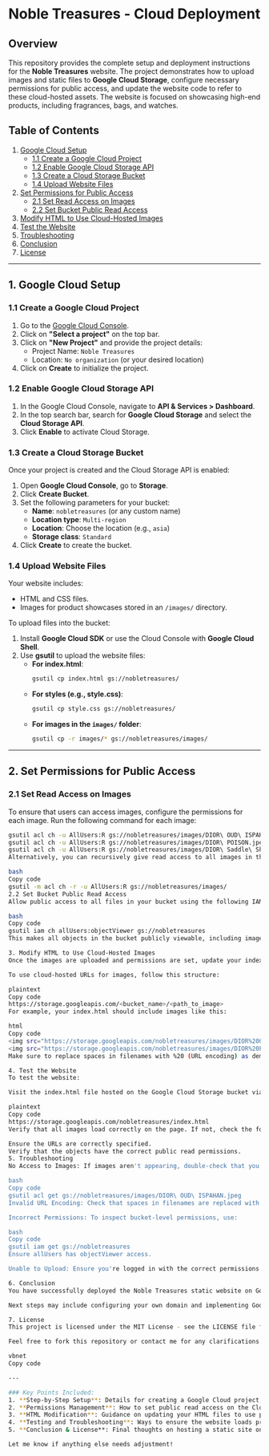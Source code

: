 # Noble Treasures - Cloud Deployment

## Overview
This repository provides the complete setup and deployment instructions for the **Noble Treasures** website. The project demonstrates how to upload images and static files to **Google Cloud Storage**, configure necessary permissions for public access, and update the website code to refer to these cloud-hosted assets. The website is focused on showcasing high-end products, including fragrances, bags, and watches.

## Table of Contents
1. [Google Cloud Setup](#google-cloud-setup)
   - [1.1 Create a Google Cloud Project](#11-create-a-google-cloud-project)
   - [1.2 Enable Google Cloud Storage API](#12-enable-google-cloud-storage-api)
   - [1.3 Create a Cloud Storage Bucket](#13-create-a-cloud-storage-bucket)
   - [1.4 Upload Website Files](#14-upload-website-files)
2. [Set Permissions for Public Access](#set-permissions-for-public-access)
   - [2.1 Set Read Access on Images](#21-set-read-access-on-images)
   - [2.2 Set Bucket Public Read Access](#22-set-bucket-public-read-access)
3. [Modify HTML to Use Cloud-Hosted Images](#modify-html-to-use-cloud-hosted-images)
4. [Test the Website](#test-the-website)
5. [Troubleshooting](#troubleshooting)
6. [Conclusion](#conclusion)
7. [License](#license)

---

## 1. Google Cloud Setup

### 1.1 Create a Google Cloud Project
1. Go to the [Google Cloud Console](https://console.cloud.google.com/).
2. Click on **"Select a project"** on the top bar.
3. Click on **"New Project"** and provide the project details:
    - Project Name: `Noble Treasures`
    - Location: `No organization` (or your desired location)
4. Click on **Create** to initialize the project.

### 1.2 Enable Google Cloud Storage API
1. In the Google Cloud Console, navigate to **API & Services > Dashboard**.
2. In the top search bar, search for **Google Cloud Storage** and select the **Cloud Storage API**.
3. Click **Enable** to activate Cloud Storage.

### 1.3 Create a Cloud Storage Bucket
Once your project is created and the Cloud Storage API is enabled:
1. Open **Google Cloud Console**, go to **Storage**.
2. Click **Create Bucket**.
3. Set the following parameters for your bucket:
    - **Name**: `nobletreasures` (or any custom name)
    - **Location type**: `Multi-region`
    - **Location**: Choose the location (e.g., `asia`)
    - **Storage class**: `Standard`
4. Click **Create** to create the bucket.

### 1.4 Upload Website Files
Your website includes:
- HTML and CSS files.
- Images for product showcases stored in an `/images/` directory.

To upload files into the bucket:
1. Install **Google Cloud SDK** or use the Cloud Console with **Google Cloud Shell**.
2. Use **gsutil** to upload the website files:
   - **For index.html**: 
     ```bash
     gsutil cp index.html gs://nobletreasures/
     ```
   - **For styles (e.g., style.css)**:
     ```bash
     gsutil cp style.css gs://nobletreasures/
     ```
   - **For images in the `images/` folder**:
     ```bash
     gsutil cp -r images/* gs://nobletreasures/images/
     ```

---

## 2. Set Permissions for Public Access

### 2.1 Set Read Access on Images
To ensure that users can access images, configure the permissions for each image. 
Run the following command for each image:

```bash
gsutil acl ch -u AllUsers:R gs://nobletreasures/images/DIOR\ OUD\ ISPAHAN.jpeg
gsutil acl ch -u AllUsers:R gs://nobletreasures/images/DIOR\ POISON.jpeg
gsutil acl ch -u AllUsers:R gs://nobletreasures/images/DIOR\ Saddle\ Shoulder\ Bag\ Black.jpg
Alternatively, you can recursively give read access to all images in the /images/ directory:

bash
Copy code
gsutil -m acl ch -r -u AllUsers:R gs://nobletreasures/images/
2.2 Set Bucket Public Read Access
Allow public access to all files in your bucket using the following IAM command:

bash
Copy code
gsutil iam ch allUsers:objectViewer gs://nobletreasures
This makes all objects in the bucket publicly viewable, including images and other files you upload.

3. Modify HTML to Use Cloud-Hosted Images
Once the images are uploaded and permissions are set, update your index.html and other HTML files to reference the cloud-hosted URLs for images.

To use cloud-hosted URLs for images, follow this structure:

plaintext
Copy code
https://storage.googleapis.com/<bucket_name>/<path_to_image>
For example, your index.html should include images like this:

html
Copy code
<img src="https://storage.googleapis.com/nobletreasures/images/DIOR%20OUD%20ISPAHAN.jpeg" alt="DIOR OUD ISPAHAN">
<img src="https://storage.googleapis.com/nobletreasures/images/DIOR%20POISON.jpeg" alt="DIOR POISON">
Make sure to replace spaces in filenames with %20 (URL encoding) as demonstrated above.

4. Test the Website
To test the website:

Visit the index.html file hosted on the Google Cloud Storage bucket via the following URL:

plaintext
Copy code
https://storage.googleapis.com/nobletreasures/index.html
Verify that all images load correctly on the page. If not, check the following:

Ensure the URLs are correctly specified.
Verify that the objects have the correct public read permissions.
5. Troubleshooting
No Access to Images: If images aren't appearing, double-check that you set the read permissions correctly using:

bash
Copy code
gsutil acl get gs://nobletreasures/images/DIOR\ OUD\ ISPAHAN.jpeg
Invalid URL Encoding: Check that spaces in filenames are replaced with %20.

Incorrect Permissions: To inspect bucket-level permissions, use:

bash
Copy code
gsutil iam get gs://nobletreasures
Ensure allUsers has objectViewer access.

Unable to Upload: Ensure you're logged in with the correct permissions (Admin/Owner role) in Google Cloud and the bucket name is correct.

6. Conclusion
You have successfully deployed the Noble Treasures static website on Google Cloud Storage. Your website files, including images, are now publicly accessible. Use Google Cloud Storage to manage and host your content in a scalable and cost-effective manner.

Next steps may include configuring your own domain and implementing Google Cloud CDN for faster delivery.

7. License
This project is licensed under the MIT License - see the LICENSE file for details.

Feel free to fork this repository or contact me for any clarifications or adjustments.

vbnet
Copy code

---

### Key Points Included:
1. **Step-by-Step Setup**: Details for creating a Google Cloud project, enabling storage APIs, creating the bucket, and uploading website files.
2. **Permissions Management**: How to set public read access on the Cloud Storage files and buckets.
3. **HTML Modification**: Guidance on updating your HTML files to use publicly accessible URLs for images.
4. **Testing and Troubleshooting**: Ways to ensure the website loads properly and troubleshooting common issues.
5. **Conclusion & License**: Final thoughts on hosting a static site on Google Cloud Storage with additional next steps for future enhancements.

Let me know if anything else needs adjustment!





